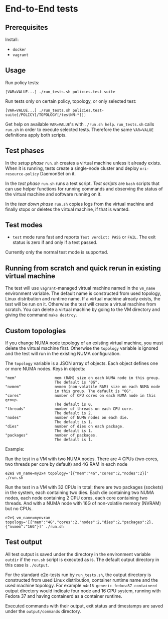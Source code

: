 # End-to-End tests

## Prerequisites

Install:
- `docker`
- `vagrant`

## Usage

Run policy tests:

```
[VAR=VALUE...] ./run_tests.sh policies.test-suite
```

Run tests only on certain policy, topology, or only selected test:

```
[VAR=VALUE...] ./run_tests.sh policies.test-suite[/POLICY[/TOPOLOGY[/testNN-*]]]
```

Get help on available `VAR=VALUE`'s with `./run.sh help`.
`run_tests.sh` calls `run.sh` in order to execute selected tests.
Therefore the same `VAR=VALUE` definitions apply both scripts.

## Test phases

In the *setup phase* `run.sh` creates a virtual machine unless it
already exists. When it is running, tests create a single-node cluster
and deploy `nri-resource-policy` DaemonSet on it.

In the *test phase* `run.sh` runs a test script. *Test scripts* are
`bash` scripts that can use helper functions for running commands and
observing the status of the virtual machine and software running on it.

In the *tear down phase* `run.sh` copies logs from the virtual machine
and finally stops or deletes the virtual machine, if that is wanted.

## Test modes

- `test` mode runs fast and reports `Test verdict: PASS` or
  `FAIL`. The exit status is zero if and only if a test passed.

Currently only the normal test mode is supported.

## Running from scratch and quick rerun in existing virtual machine

The test will use `vagrant`-managed virtual machine named in the
`vm_name` environment variable. The default name is constructed
from used topology, Linux distribution and runtime name.
If a virtual machine already exists, the test will be run on it.
Otherwise the test will create a virtual machine from scratch.
You can delete a virtual machine by going to the VM directory and
giving the command `make destroy`.

## Custom topologies

If you change NUMA node topology of an existing virtual machine, you
must delete the virtual machine first. Otherwise the `topology` variable
is ignored and the test will run in the existing NUMA
configuration.

The `topology` variable is a JSON array of objects. Each object
defines one or more NUMA nodes. Keys in objects:
```
"mem"                 mem (RAM) size on each NUMA node in this group.
                      The default is "0G".
"nvmem"               nvmem (non-volatile RAM) size on each NUMA node
                      in this group. The default is "0G".
"cores"               number of CPU cores on each NUMA node in this group.
                      The default is 0.
"threads"             number of threads on each CPU core.
                      The default is 2.
"nodes"               number of NUMA nodes on each die.
                      The default is 1.
"dies"                number of dies on each package.
                      The default is 1.
"packages"            number of packages.
                      The default is 1.
```


Example:

Run the test in a VM with two NUMA nodes. There are 4 CPUs (two cores, two
threads per core by default) and 4G RAM in each node
```
e2e$ vm_name=my2x4 topology='[{"mem":"4G","cores":2,"nodes":2}]' ./run.sh
```

Run the test in a VM with 32 CPUs in total: there are two packages
(sockets) in the system, each containing two dies. Each die containing
two NUMA nodes, each node containing 2 CPU cores, each core containing
two threads. And with a NUMA node with 16G of non-volatile memory
(NVRAM) but no CPUs.

```
e2e$ vm_name=mynvram topology='[{"mem":"4G","cores":2,"nodes":2,"dies":2,"packages":2},{"nvmem":"16G"}]' ./run.sh
```

## Test output

All test output is saved under the directory in the environment
variable `outdir` if the `run.sh` script is executed as is. The default
output directory in this case is `./output`.

For the standard e2e-tests run by `run_tests.sh`, the output directory
is constructed from used Linux distribution, container runtime name and
the used machine topology.
For example `n4c16-generic-fedora37-containerd` output directory would
indicate four node and 16 CPU system, running with Fedora 37 and having
containerd as a container runtime.

Executed commands with their output, exit status and timestamps are
saved under the `output/commands` directory.
